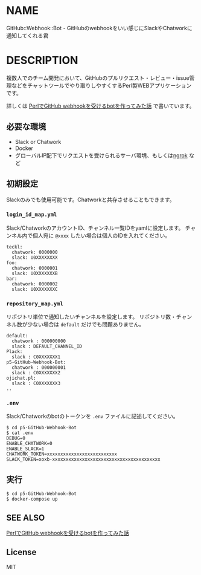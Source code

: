 
# NAME

GitHub::Webhook::Bot - GitHubのwebhookをいい感じにSlackやChatworkに通知してくれる君

# DESCRIPTION

複数人でのチーム開発において、GitHubのプルリクエスト・レビュー・issue管理などをチャットツールでやり取りしやすくするPerl製WEBアプリケーションです。

詳しくは [PerlでGitHub webhookを受けるbotを作ってみた話](https://qiita.com/teckl/items/c3bff1419e06f2972949) で書いています。

## 必要な環境
- Slack or Chatwork
- Docker
- グローバルIP配下でリクエストを受けられるサーバ環境、もしくは[ngrok](https://ngrok.com/) など

## 初期設定

Slackのみでも使用可能です。Chatworkと共存させることもできます。

### `login_id_map.yml`

Slack/ChatworkのアカウントID、チャンネル一覧IDをyamlに設定します。
チャンネル内で個人宛に `@xxxx` したい場合は個人のIDを入れてください。

```
teckl:
  chatwork: 0000000
  slack: U0XXXXXXXX
foo:
  chatwork: 0000001
  slack: U0XXXXXXXB
bar:
  chatwork: 0000002
  slack: U0XXXXXXXC
```

### `repository_map.yml`

リポジトリ単位で通知したいチャンネルを設定します。
リポジトリ数・チャンネル数が少ない場合は `default` だけでも問題ありません。

```
default:
  chatwork : 000000000
  slack : DEFAULT_CHANNEL_ID
Plack:
  slack : C0XXXXXXX1
p5-GitHub-Webhook-Bot:
  chatwork : 000000001
  slack : C0XXXXXXX2
ojichat.pl:
  slack : C0XXXXXXX3
..
```

### `.env`

Slack/Chatworkのbotのトークンを `.env` ファイルに記述してください。

```
$ cd p5-GitHub-Webhook-Bot
$ cat .env
DEBUG=0
ENABLE_CHATWORK=0
ENABLE_SLACK=1
CHATWORK_TOKEN=xxxxxxxxxxxxxxxxxxxxxxxxxx
SLACK_TOKEN=xoxb-xxxxxxxxxxxxxxxxxxxxxxxxxxxxxxxxxxxxxxxx
```

## 実行

```
$ cd p5-GitHub-Webhook-Bot
$ docker-compose up
```

## SEE ALSO

[PerlでGitHub webhookを受けるbotを作ってみた話](https://qiita.com/teckl/items/c3bff1419e06f2972949)

## License
MIT

